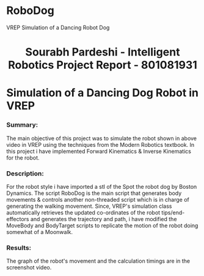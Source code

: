 # RoboDog
VREP Simulation of a Dancing Robot Dog
<!DOCTYPE html>
<html lang="en">
<head>
    <meta charset="UTF-8">
    <meta name="viewport" content="width=device-width, initial-scale=1.0">
    <meta http-equiv="X-UA-Compatible" content="ie=edge">
    <title>Sourabh's IR Project</title>
    <div class="header">
        <h1 style="text-align:center">Sourabh Pardeshi - Intelligent Robotics Project Report - 801081931</h1>
    </div>
   
<div class="text_content">
    <h1>Simulation of a Dancing Dog Robot in VREP</h1>
    <p>
        <h3>Summary:</h3>
            The main objective of this project was to simulate the robot shown in above video in VREP using the
            techniques from the Modern Robotics textbook. In this project i have implemented Forward Kinematics
            & Inverse Kinematics for the robot.
        <h3>Description:</h3>
            For the robot style i have imported a stl of the Spot the robot dog by Boston Dynamics. The script RoboDog
            is the main script that generates body movements & controls another non-threaded script which is in charge
            of generating the walking movement. Since, VREP's simulation class automatically retrieves the updated
            co-ordinates of the robot tips/end-effectors and generates the trajectory and path, i have modified the
            MoveBody and BodyTarget scripts to replicate the motion of the robot doing somewhat of a Moonwalk.
        <h3>Results:</h3>
            The graph of the robot's movement and the calculation timings are in the screenshot video.
    </p>
</div>
    </div>

</body>
</html>
